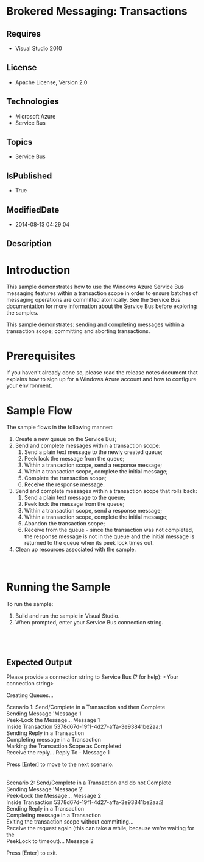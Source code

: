 # Brokered Messaging: Transactions
## Requires
* Visual Studio 2010
## License
* Apache License, Version 2.0
## Technologies
* Microsoft Azure
* Service Bus
## Topics
* Service Bus
## IsPublished
* True
## ModifiedDate
* 2014-08-13 04:29:04
## Description

<h1>Introduction</h1>
<p>This sample demonstrates how to use the Windows Azure Service Bus messaging features within a transaction scope in order to ensure batches of messaging operations are committed atomically. See the Service Bus documentation for more information about the
 Service Bus before exploring the samples.</p>
<p>This sample demonstrates: sending and completing messages within a transaction scope; committing and aborting transactions.</p>
<h1>Prerequisites</h1>
<p>If you haven't already done so, please read the release notes document that explains how to sign up for a Windows Azure account and how to configure your environment.</p>
<h1>Sample Flow</h1>
<p>The sample flows in the following manner:</p>
<ol>
<li>Create a new queue on the Service Bus; </li><li>Send and complete messages within a transaction scope:
<ol>
<li>Send a plain text message to the newly created queue; </li><li>Peek lock the message from the queue; </li><li>Within a transaction scope, send a response message; </li><li>Within a transaction scope, complete the initial message; </li><li>Complete the transaction scope; </li><li>Receive the response message. </li></ol>
</li><li>Send and complete messages within a transaction scope that rolls back:
<ol>
<li>Send a plain text message to the queue; </li><li>Peek lock the message from the queue; </li><li>Within a transaction scope, send a response message; </li><li>Within a transaction scope, complete the initial message; </li><li>Abandon the transaction scope; </li><li>Receive from the queue - since the transaction was not completed, the response message is not in the queue and the initial message is returned to the queue when its peek lock times out.
</li></ol>
</li><li>Clean up resources associated with the sample. </li></ol>
<h1><br>
Running the Sample</h1>
<p>To run the sample:</p>
<ol>
<li>Build and run the sample in Visual Studio. </li><li>When prompted, enter your Service Bus connection string. </li></ol>
<h2><strong>&nbsp;</strong></h2>
<h2><strong>Expected Output</strong></h2>
<p>Please provide a connection string to Service Bus (? for help): &lt;Your connection string&gt;</p>
<p>Creating Queues...</p>
<p>Scenario 1: Send/Complete in a Transaction and then Complete<br>
Sending Message 'Message 1'<br>
Peek-Lock the Message... Message 1<br>
Inside Transaction 5378d67d-19f1-4d27-affa-3e93841be2aa:1<br>
Sending Reply in a Transaction<br>
Completing message in a Transaction<br>
Marking the Transaction Scope as Completed<br>
Receive the reply... Reply To - Message 1</p>
<p>Press [Enter] to move to the next scenario.</p>
<p><br>
Scenario 2: Send/Complete in a Transaction and do not Complete<br>
Sending Message 'Message 2'<br>
Peek-Lock the Message... Message 2<br>
Inside Transaction 5378d67d-19f1-4d27-affa-3e93841be2aa:2<br>
Sending Reply in a Transaction<br>
Completing message in a Transaction<br>
Exiting the transaction scope without committing...<br>
Receive the request again (this can take a while, because we're waiting for the<br>
PeekLock to timeout)... Message 2</p>
<p>Press [Enter] to exit.</p>
<p><br>
<br>
</p>
